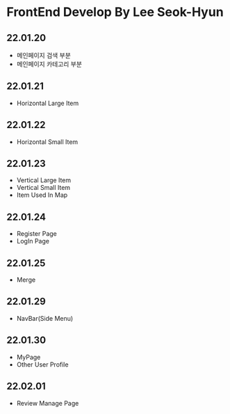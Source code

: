 # FrontEnd Develop By Lee Seok-Hyun

## 22.01.20

- 메인페이지 검색 부분
- 메인페이지 카테고리 부분

## 22.01.21

- Horizontal Large Item

## 22.01.22

- Horizontal Small Item

## 22.01.23

- Vertical Large Item
- Vertical Small Item
- Item Used In Map

## 22.01.24

- Register Page
- LogIn Page

## 22.01.25

- Merge

## 22.01.29

- NavBar(Side Menu)

## 22.01.30

- MyPage
- Other User Profile

## 22.02.01

- Review Manage Page
